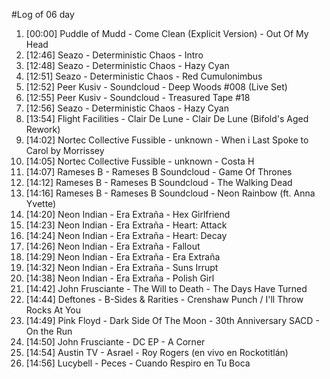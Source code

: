 #Log of 06 day

1. [00:00] Puddle of Mudd - Come Clean (Explicit Version) - Out Of My Head
1. [12:46] Seazo - Deterministic Chaos - Intro
1. [12:48] Seazo - Deterministic Chaos - Hazy Cyan
1. [12:51] Seazo - Deterministic Chaos - Red Cumulonimbus
1. [12:52] Peer Kusiv - Soundcloud - Deep Woods #008 (Live Set)
1. [12:55] Peer Kusiv - Soundcloud - Treasured Tape #18
1. [12:56] Seazo - Deterministic Chaos - Hazy Cyan
1. [13:54] Flight Facilities - Clair De Lune - Clair De Lune (Bifold's Aged Rework)
1. [14:02] Nortec Collective Fussible - unknown - When i Last Spoke to Carol by Morrissey
1. [14:05] Nortec Collective Fussible - unknown - Costa H
1. [14:07] Rameses B - Rameses B Soundcloud - Game Of Thrones
1. [14:12] Rameses B - Rameses B Soundcloud - The Walking Dead
1. [14:16] Rameses B - Rameses B Soundcloud - Neon Rainbow (ft. Anna Yvette)
1. [14:20] Neon Indian - Era Extraña - Hex Girlfriend
1. [14:23] Neon Indian - Era Extraña - Heart: Attack
1. [14:24] Neon Indian - Era Extraña - Heart: Decay
1. [14:26] Neon Indian - Era Extraña - Fallout
1. [14:29] Neon Indian - Era Extraña - Era Extraña
1. [14:32] Neon Indian - Era Extraña - Suns Irrupt
1. [14:38] Neon Indian - Era Extraña - Polish Girl
1. [14:42] John Frusciante - The Will to Death - The Days Have Turned
1. [14:44] Deftones - B-Sides & Rarities - Crenshaw Punch / I'll Throw Rocks At You
1. [14:49] Pink Floyd - Dark Side Of The Moon - 30th Anniversary SACD - On the Run
1. [14:50] John Frusciante - DC EP - A Corner
1. [14:54] Austin TV - Asrael - Roy Rogers (en vivo en Rockotitlán)
1. [14:56] Lucybell - Peces - Cuando Respiro en Tu Boca
